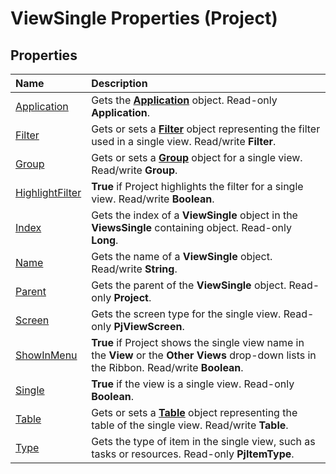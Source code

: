 
# ViewSingle Properties (Project)

## Properties



|**Name**|**Description**|
|:-----|:-----|
|[Application](1f35443c-2392-f72d-498b-540456a6eacc.md)|Gets the  **[Application](8eb91712-7784-a102-38c0-19bb056c27e9.md)** object. Read-only **Application**.|
|[Filter](43a7443e-dbd8-8139-499b-49af0eeb4ac2.md)|Gets or sets a  **[Filter](abcd72a7-b86b-783e-16e0-f50a48b1fed2.md)** object representing the filter used in a single view. Read/write **Filter**.|
|[Group](3dec1632-1b5b-4aed-e0a9-f660bd606ba2.md)|Gets or sets a  **[Group](e3756818-f051-1ae4-5402-0398e568ebfc.md)** object for a single view. Read/write **Group**.|
|[HighlightFilter](0288340c-69b9-de45-2303-ed4b8632eeff.md)|**True** if Project highlights the filter for a single view. Read/write **Boolean**.|
|[Index](a4f5a6fa-b013-473c-4400-70a40be955c5.md)|Gets the index of a  **ViewSingle** object in the **ViewsSingle** containing object. Read-only **Long**.|
|[Name](ba106d83-4451-7065-b032-acc15c17bc2a.md)|Gets the name of a  **ViewSingle** object. Read/write **String**.|
|[Parent](8d9a7328-ff35-08af-c132-29b500f62aa1.md)|Gets the parent of the  **ViewSingle** object. Read-only **Project**.|
|[Screen](4d612d77-eb00-a6ed-bf13-dd73ae8bbafe.md)|Gets the screen type for the single view. Read-only  **PjViewScreen**.|
|[ShowInMenu](b04dd225-7dfa-9cfa-5d0f-c9f0e54b64b7.md)|**True** if Project shows the single view name in the **View** or the **Other Views** drop-down lists in the Ribbon. Read/write **Boolean**.|
|[Single](7af38429-2767-7660-000f-bbfa48edab96.md)|**True** if the view is a single view. Read-only **Boolean**.|
|[Table](356cf967-e443-e068-27f7-c7433f1a5329.md)|Gets or sets a  **[Table](f50f5d2d-a733-c5b0-16d8-e4ee98943321.md)** object representing the table of the single view. Read/write **Table**.|
|[Type](58b21a88-c71d-9949-5ca2-a0511d24467e.md)|Gets the type of item in the single view, such as tasks or resources. Read-only  **PjItemType**.|
